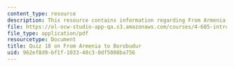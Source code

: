 ```yaml
---
content_type: resource
description: This resource contains information regarding From Armenia to Borobudur.
file: https://ol-ocw-studio-app-qa.s3.amazonaws.com/courses/4-605-introduction-to-the-history-and-theory-of-architecture-spring-2012/962ef8d9bf1f103340c30df5008ba756_MIT4_605S12_quiz18.pdf
file_type: application/pdf
resourcetype: Document
title: Quiz 18 on From Armenia to Borobudur
uid: 962ef8d9-bf1f-1033-40c3-0df5008ba756
---
```

